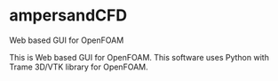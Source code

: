 # ampersandCFD
Web based GUI for OpenFOAM

This is Web based GUI for OpenFOAM. This software uses Python with Trame 3D/VTK library for OpenFOAM.


